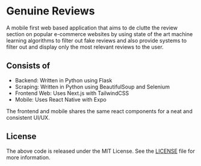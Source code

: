 # Genuine Reviews

A mobile first web based application that aims to de clutte the review section on popular e-commerce 
websites by using state of the art machine learning algorithms to filter out fake reviews and also
provide systems to filter out and display only the most relevant reviews to the user.

## Consists of

- Backend: Written in Python using Flask
- Scraping: Written in Python using BeautifulSoup and Selenium
- Frontend Web: Uses Next.js with TailwindCSS
- Mobile: Uses React Native with Expo 

The frontend and mobile shares the same react components for a neat and consistent UI/UX.

## License

The above code is released under the MIT License. See the [LICENSE](LICENSE) file for more information.
